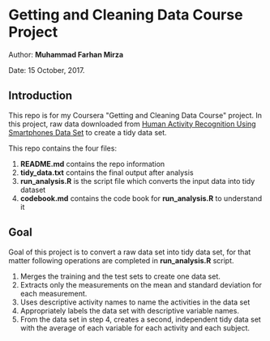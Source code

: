 # Getting and Cleaning Data Course Project

Author: **Muhammad Farhan Mirza**

Date:   15 October, 2017.

## Introduction

This repo is for my Coursera "Getting and Cleaning Data Course" project. In this project, raw data downloaded from [Human Activity Recognition Using Smartphones Data Set](https://d396qusza40orc.cloudfront.net/getdata%2Fprojectfiles%2FUCI%20HAR%20Dataset.zip) to create a tidy data set.

This repo contains the four files:

1.  **README.md** contains the repo information
2.  **tidy_data.txt** contains the final output after analysis
3.  **run_analysis.R** is the script file which converts the input data into tidy dataset
4.  **codebook.md** contains the code book for **run_analysis.R** to understand it

## Goal

Goal of this project is to convert a raw data set into tidy data set, for that matter following operations are completed in **run_analysis.R** script.

1.  Merges the training and the test sets to create one data set.
2.  Extracts only the measurements on the mean and standard deviation for each measurement. 
3.  Uses descriptive activity names to name the activities in the data set
4.  Appropriately labels the data set with descriptive variable names. 
5.  From the data set in step 4, creates a second, independent tidy data set with the average of each variable for each activity and each     subject.



